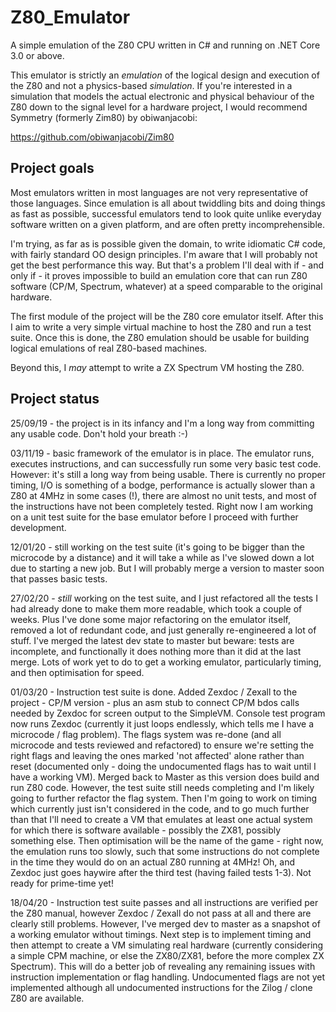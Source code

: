 # Z80_Emulator

A simple emulation of the Z80 CPU written in C# and running on .NET Core 3.0 or above. 

This emulator is strictly an *emulation* of the logical design and execution of the Z80 and not a physics-based *simulation*. If you're interested in a simulation that models the actual electronic and physical behaviour of the Z80 down to the signal level for a hardware project, I would recommend Symmetry (formerly Zim80) by obiwanjacobi:

https://github.com/obiwanjacobi/Zim80

## Project goals

Most emulators written in most languages are not very representative of those languages. Since emulation is all about twiddling bits and doing things as fast as possible, successful emulators tend to look quite unlike everyday software written on a given platform, and are often pretty incomprehensible. 

I'm trying, as far as is possible given the domain, to write idiomatic C# code, with fairly standard OO design principles. I'm aware that I will probably not get the best performance this way. But that's a problem I'll deal with if - and only if - it proves impossible to build an emulation core that can run Z80 software (CP/M, Spectrum, whatever) at a speed comparable to the original hardware.  

The first module of the project will be the Z80 core emulator itself. After this I aim to write a very simple virtual machine to host the Z80 and run a test suite. Once this is done, the Z80 emulation should be usable for building logical emulations of real Z80-based machines. 

Beyond this, I *may* attempt to write a ZX Spectrum VM hosting the Z80.

## Project status

25/09/19 - the project is in its infancy and I'm a long way from committing any usable code. Don't hold your breath :-)

03/11/19 - basic framework of the emulator is in place. The emulator runs, executes instructions, and can successfully run some very basic test code. However: it's still a long way from being usable. There is currently no proper timing, I/O is something of a bodge, performance is actually slower than a Z80 at 4MHz in some cases (!), there are almost no unit tests, and most of the instructions have not been completely tested. Right now I am working on a unit test suite for the base emulator before I proceed with further development. 

12/01/20 - still working on the test suite (it's going to be bigger than the microcode by a distance) and it will take a while as I've slowed down a lot due to starting a new job. But I will probably merge a version to master soon that passes basic tests.

27/02/20 - *still* working on the test suite, and I just refactored all the tests I had already done to make them more readable, which took a couple of weeks. Plus I've done some major refactoring on the emulator itself, removed a lot of redundant code, and just generally re-engineered a lot of stuff. I've merged the latest dev state to master but beware: tests are incomplete, and functionally it does nothing more than it did at the last merge. Lots of work yet to do to get a working emulator, particularly timing, and then optimisation for speed. 

01/03/20 - Instruction test suite is done. Added Zexdoc / Zexall to the project - CP/M version - plus an asm stub to connect CP/M bdos calls needed by Zexdoc for screen output to the SimpleVM. Console test program now runs Zexdoc (currently it just loops endlessly, which tells me I have a microcode / flag problem). The flags system was re-done (and all microcode and tests reviewed and refactored) to ensure we're setting the right flags and leaving the ones marked 'not affected' alone rather than reset (documented only - doing the undocumented flags has to wait until I have a working VM). Merged back to Master as this version does build and run Z80 code. However, the test suite still needs completing and I'm likely going to further refactor the flag system. Then I'm going to work on timing which currently just isn't considered in the code, and to go much further than that I'll need to create a VM that emulates at least one actual system for which there is software available - possibly the ZX81, possibly something else. Then optimisation will be the name of the game - right now, the emulation runs too slowly, such that some instructions do not complete in the time they would do on an actual Z80 running at 4MHz! Oh, and Zexdoc just goes haywire after the third test (having failed tests 1-3). Not ready for prime-time yet!

18/04/20 - Instruction test suite passes and all instructions are verified per the Z80 manual, however Zexdoc / Zexall do not pass at all and there are clearly still problems. However, I've merged dev to master as a snapshot of a working emulator without timings. Next step is to implement timing and then attempt to create a VM simulating real hardware (currently considering a simple CPM machine, or else the ZX80/ZX81, before the more complex ZX Spectrum). This will do a better job of revealing any remaining issues with instruction implementation or flag handling. Undocumented flags are not yet implemented although all undocumented instructions for the Zilog / clone Z80 are available. 

